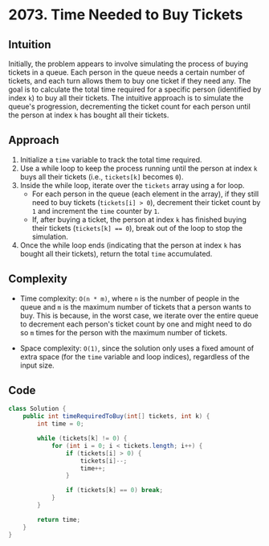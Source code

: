 # 2073. Time Needed to Buy Tickets

## Intuition

Initially, the problem appears to involve simulating the process of buying tickets in a queue. Each person in the queue needs a certain number of tickets, and each turn allows them to buy one ticket if they need any. The goal is to calculate the total time required for a specific person (identified by index `k`) to buy all their tickets. The intuitive approach is to simulate the queue's progression, decrementing the ticket count for each person until the person at index `k` has bought all their tickets.

## Approach

1. Initialize a `time` variable to track the total time required.
2. Use a while loop to keep the process running until the person at index `k` buys all their tickets (i.e., `tickets[k]` becomes `0`).
3. Inside the while loop, iterate over the `tickets` array using a for loop.
   - For each person in the queue (each element in the array), if they still need to buy tickets (`tickets[i] > 0`), decrement their ticket count by `1` and increment the `time` counter by `1`.
   - If, after buying a ticket, the person at index `k` has finished buying their tickets (`tickets[k] == 0`), break out of the loop to stop the simulation.
4. Once the while loop ends (indicating that the person at index `k` has bought all their tickets), return the total `time` accumulated.

## Complexity

- Time complexity: `O(n * m)`, where `n` is the number of people in the queue and `m` is the maximum number of tickets that a person wants to buy. This is because, in the worst case, we iterate over the entire queue to decrement each person's ticket count by one and might need to do so `m` times for the person with the maximum number of tickets.

- Space complexity: `O(1)`, since the solution only uses a fixed amount of extra space (for the `time` variable and loop indices), regardless of the input size.

## Code

```java
class Solution {
    public int timeRequiredToBuy(int[] tickets, int k) {
        int time = 0;

        while (tickets[k] != 0) {
            for (int i = 0; i < tickets.length; i++) {
                if (tickets[i] > 0) {
                    tickets[i]--;
                    time++;
                }

                if (tickets[k] == 0) break;
            }
        }

        return time;
    }
}
```
